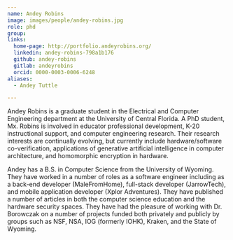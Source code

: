 ```yaml
---
name: Andey Robins
image: images/people/andey-robins.jpg
role: phd
group: 
links:
  home-page: http://portfolio.andeyrobins.org/
  linkedin: andey-robins-798a1b176
  github: andey-robins
  gitlab: andeyrobins
  orcid: 0000-0003-0006-6248
aliases:
  - Andey Tuttle

---
```


Andey Robins is a graduate student in the Electrical and Computer Engineering department at the University of Central Florida. A PhD student, Mx. Robins is involved in educator professional development, K-20 instructional support, and computer engineering research. Their research interests are continually evolving, but currently include hardware/software co-verification, applications of generative artificial intelligence in computer architecture, and homomorphic encryption in hardware.

Andey has a B.S. in Computer Science from the University of Wyoming. They have worked in a number of roles as a software engineer including as a back-end developer (MaleFromHome), full-stack developer (JarrowTech), and mobile application developer (Xplor Adventures). They have published a number of articles in both the computer science education and the hardware security spaces. They have had the pleasure of working with Dr. Borowczak on a number of projects funded both privately and publicly by groups such as NSF, NSA, IOG (formerly IOHK), Kraken, and the State of Wyoming.

